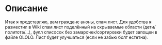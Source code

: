 # Oписание
Итак я представляю, вам граждане аноны, спам лист. Для удобства я разместил в Wiki спам лист поделённый на скрываемые области (дети/политота/...), фулл списосок без замарочек/сортировки будет запощен в файле OLOLO. Лист будет улучшаться (если не забью болт естетна).
